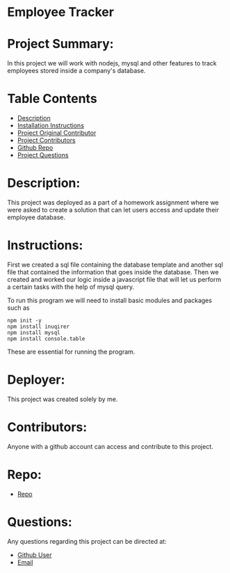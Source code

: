 # Employee Tracker

# Project Summary:
In this project we will work with nodejs, mysql and other features to track employees stored inside a company's database.

# Table Contents
- [Description](#Description)
- [Installation Instructions](#Instructions)
- [Project Original Contributor](#Deployer)
- [Project Contributors](#Contributors)
- [Github Repo](#Repo)
- [Project Questions](#Questions)

# Description:
  This project was deployed as a part of a homework assignment where we were asked to create a solution that can let users access and update their employee database. 

# Instructions:
  First we created a sql file containing the database template and another sql file that contained the information that goes inside the database. 
  Then we created and worked our logic inside a javascript file that will let us perform a certain tasks with the help of mysql query. 

  To run this program we will need to install basic modules and packages such as 
  ``` 
  npm init -y
  npm install inuqirer
  npm install mysql
  npm install console.table
  ```

  These are essential for running the program.

# Deployer:    
  This project was created solely by me.

# Contributors:
  Anyone with a github account can access and contribute to this project.

# Repo:
- [Repo](https://github.com/maurya512/Employee_Data)

# Questions:
  Any questions regarding this project can be directed at:
- [Github User](https://github.com/maurya512)
- [Email](patelmaurya0512@gmail.com)
